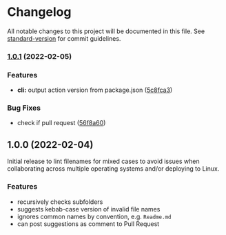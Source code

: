 # Changelog

All notable changes to this project will be documented in this file. See [standard-version](https://github.com/conventional-changelog/standard-version) for commit guidelines.

### [1.0.1](https://github.com/julie-ng/lowercase-linter-action/compare/v1.0.0...v1.0.1) (2022-02-05)


### Features

* **cli:** output action version from package.json ([5c8fca3](https://github.com/julie-ng/lowercase-linter-action/commit/5c8fca3b22a63d160e44ec0cc89f1cc2b09f5a1c))


### Bug Fixes

* check if pull request ([56f8a60](https://github.com/julie-ng/lowercase-linter-action/commit/56f8a6062044bb7ab32520875756b3b4827eaaf5))

## 1.0.0 (2022-02-04)

Initial release to lint filenames for mixed cases to avoid issues when collaborating across multiple operating systems and/or deploying to Linux.

### Features

- recursively checks subfolders
- suggests kebab-case version of invalid file names
- ignores common names by convention, e.g. `Readme.md`
- can post suggestions as comment to Pull Request